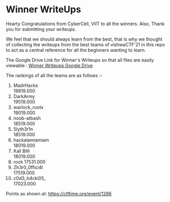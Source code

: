 # Winner WriteUps

Hearty Congratulations from CyberCell, VIIT to all the winners. Also, Thank you for submitting your writeups. 

We feel that we should always learn from the best, that is why we thought of collecting the writeups from the best teams of vishwaCTF'21 in this repo to act as a central reference for all the beginners wanting to learn.

The Google Drive Link for Winner's Writeups so that all files are easily viewable : <a href="https://drive.google.com/drive/folders/1nBDJvZvEyRGSZsuBzLBpuOieGnCuvrtQ?usp=sharing">Winner Writeups Google Drive</a>

The rankings of all the teams are as follows :- 
1. MadrHacks  
19819.000
2. DarkArmy  
19519.000
3. warlock_rootx  
19019.000
4. noob-atbash  
18519.000
5. 5lyth3r1n  
18519.000
6. hackalamiamiam  
18019.000
7. Kali Billi  
18019.000
8. rock
17531.000
9. Zh3r0_0ffici4l  
17519.000
10. c0d3_h4cki05_  
17023.000

Points as shown at:   https://ctftime.org/event/1286
